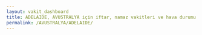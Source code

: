 ```yaml
---
layout: vakit_dashboard
title: ADELAIDE, AVUSTRALYA için iftar, namaz vakitleri ve hava durumu - ilçe/eyalet seç
permalink: /AVUSTRALYA/ADELAIDE/
---
```


<script type="text/javascript">
  var GLOBAL_COUNTRY = 'AVUSTRALYA';
  var GLOBAL_CITY = 'ADELAIDE';
  var GLOBAL_STATE = '';
  var lat = 72;
  var lon = 21;
</script>

